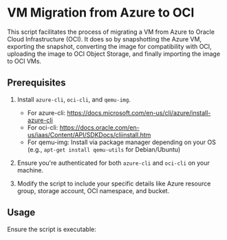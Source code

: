 # VM Migration from Azure to OCI

This script facilitates the process of migrating a VM from Azure to Oracle Cloud Infrastructure (OCI). It does so by snapshotting the Azure VM, exporting the snapshot, converting the image for compatibility with OCI, uploading the image to OCI Object Storage, and finally importing the image to OCI VMs.

## Prerequisites

1. Install `azure-cli`, `oci-cli`, and `qemu-img`.
   - For azure-cli: https://docs.microsoft.com/en-us/cli/azure/install-azure-cli
   - For oci-cli: https://docs.oracle.com/en-us/iaas/Content/API/SDKDocs/cliinstall.htm
   - For qemu-img: Install via package manager depending on your OS (e.g., `apt-get install qemu-utils` for Debian/Ubuntu)

2. Ensure you're authenticated for both `azure-cli` and `oci-cli` on your machine.

3. Modify the script to include your specific details like Azure resource group, storage account, OCI namespace, and bucket.

## Usage

Ensure the script is executable:

